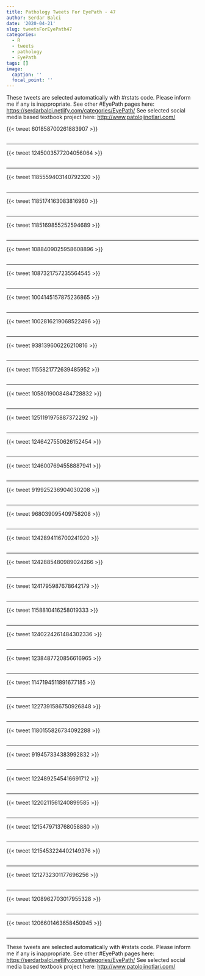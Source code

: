 ```yaml
---
title: Pathology Tweets For EyePath - 47
author: Serdar Balci
date: '2020-04-21'
slug: tweetsForEyePath47
categories:
  - R
  - tweets
  - pathology
  - EyePath
tags: []
image:
  caption: ''
  focal_point: ''
---
```



These tweets are selected automatically with #rstats code. Please inform me if any is inappropriate.
See other #EyePath pages here: https://serdarbalci.netlify.com/categories/EyePath/ 
See selected social media based textbook project here: http://www.patolojinotlari.com/

{{< tweet 601858700261883907 >}}
<br>
<br>
<hr>
{{< tweet 1245003577204056064 >}}
<br>
<br>
<hr>
{{< tweet 1185559403140792320 >}}
<br>
<br>
<hr>
{{< tweet 1185174163083816960 >}}
<br>
<br>
<hr>
{{< tweet 1185169855252594689 >}}
<br>
<br>
<hr>
{{< tweet 1088409025958608896 >}}
<br>
<br>
<hr>
{{< tweet 1087321757235564545 >}}
<br>
<br>
<hr>
{{< tweet 1004145157875236865 >}}
<br>
<br>
<hr>
{{< tweet 1002816219068522496 >}}
<br>
<br>
<hr>
{{< tweet 938139606226210816 >}}
<br>
<br>
<hr>
{{< tweet 1155821772639485952 >}}
<br>
<br>
<hr>
{{< tweet 1058019008484728832 >}}
<br>
<br>
<hr>
{{< tweet 1251191975887372292 >}}
<br>
<br>
<hr>
{{< tweet 1246427550626152454 >}}
<br>
<br>
<hr>
{{< tweet 1246007694558887941 >}}
<br>
<br>
<hr>
{{< tweet 919925236904030208 >}}
<br>
<br>
<hr>
{{< tweet 968039095409758208 >}}
<br>
<br>
<hr>
{{< tweet 1242894116700241920 >}}
<br>
<br>
<hr>
{{< tweet 1242885480989024266 >}}
<br>
<br>
<hr>
{{< tweet 1241795987678642179 >}}
<br>
<br>
<hr>
{{< tweet 1158810416258019333 >}}
<br>
<br>
<hr>
{{< tweet 1240224261484302336 >}}
<br>
<br>
<hr>
{{< tweet 1238487720856616965 >}}
<br>
<br>
<hr>
{{< tweet 1147194511891677185 >}}
<br>
<br>
<hr>
{{< tweet 1227391586750926848 >}}
<br>
<br>
<hr>
{{< tweet 1180155826734092288 >}}
<br>
<br>
<hr>
{{< tweet 919457334383992832 >}}
<br>
<br>
<hr>
{{< tweet 1224892545416691712 >}}
<br>
<br>
<hr>
{{< tweet 1220211561240899585 >}}
<br>
<br>
<hr>
{{< tweet 1215479713768058880 >}}
<br>
<br>
<hr>
{{< tweet 1215453224402149376 >}}
<br>
<br>
<hr>
{{< tweet 1212732301177696256 >}}
<br>
<br>
<hr>
{{< tweet 1208962703017955328 >}}
<br>
<br>
<hr>
{{< tweet 1206601463658450945 >}}
<br>
<br>
<hr>


These tweets are selected automatically with #rstats code. Please inform me if any is inappropriate.
See other #EyePath pages here: https://serdarbalci.netlify.com/categories/EyePath/ 
See selected social media based textbook project here: http://www.patolojinotlari.com/

